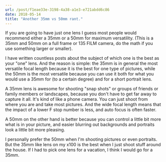 ```yaml
---
url: /post/f1eae33e-3198-4a38-a1e3-e721abdd6c86
date: 2018-05-14
title: "Another 35mm vs 50mm rant."
---
```


If you are going to have just one lens I guess most people would recommend either a 35mm or a 50mm for maximum versatility. (This is a 35mm and 50mm on a full frame or 135 FILM camera, do the math if you use something larger or smaller).

I have written countless posts about the subject of which one is the best as your "one" lens. And the reason is simple: the 35mm is in general the most versatile focal length because it is the best for one type of pictures, while the 50mm is the most versatile because you can use it both for what you would use a 35mm for (to a certain degree) and for a short portrait lens. 

A 35mm lens is awesome for shooting "snap shots" or groups of friends or family members or landscapes, because you don't have to get far away to capture it all. It's kind of like a phone camera. You can just shoot from where you are and take most pictures. And the wide focal length means that the impact of a lower F stop number is less, and auto focus is often faster. 

A 50mm on the other hand is better because you can control a little bit more what is in your picture, and easier blurring out backgrounds and portraits look a little bit more pleasing. 

I personally prefer the 50mm when I'm shooting pictures or even portraits. But the 35mm like lens on my x100 is the best when I just shoot stuff around the house. If I had to pick one lens for a vacation, I think I would go for a 35mm. 